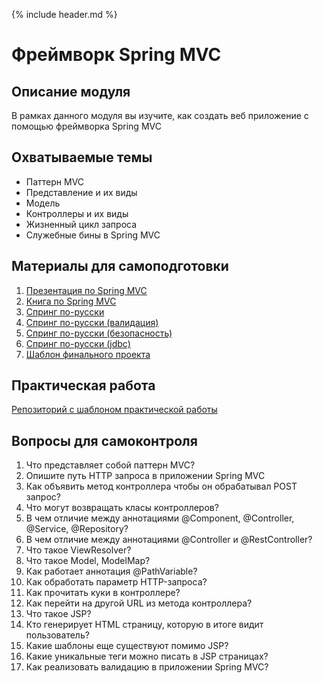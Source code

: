 {% include header.md %}

Фреймворк Spring MVC
====================

Описание модуля
---------------------
В рамках данного модуля вы изучите, как создать веб приложение с помощью фреймворка Spring MVC

Охватываемые темы
---------------------
+ Паттерн MVC
+ Представление и их виды
+ Модель
+ Контроллеры и их виды
+ Жизненный цикл запроса
+ Служебные бины в Spring MVC

Материалы для самоподготовки
---------------------
1. [Презентация по Spring MVC](./presentations/spring_mvc.pptx)
1. [Книга по Spring MVC](./books/spring_for_professionals.pdf)
1. [Спринг по-русски](http://spring-projects.ru/guides/serving-web-content/)
1. [Спринг по-русски (валидация)](http://spring-projects.ru/guides/validating-form-input/)
1. [Спринг по-русски (безопасность)](http://spring-projects.ru/guides/securing-web/)
1. [Спринг по-русски (jdbc)](http://spring-projects.ru/guides/relational-data-access/)
1. [Шаблон финального проекта](https://github.com/JAVA-ONLINE-EDUCATION-COURSE/final-project-template)

Практическая работа
---------------------
[Репозиторий с шаблоном практической работы](https://github.com/JAVA-ONLINE-EDUCATION-COURSE/spring-mvc-template)

Вопросы для самоконтроля
---------------------
1. Что представляет собой паттерн MVC?
1. Опишите путь HTTP запроса в приложении Spring MVC
1. Как объявить метод контроллера чтобы он обрабатывал POST запрос?
1. Что могут возвращать класы контроллеров?
1. В чем отличие между аннотациями @Component, @Controller, @Service, @Repository?
1. В чем отличие между аннотациями @Controller и @RestController?
1. Что такое ViewResolver?
1. Что такое Model, ModelMap?
1. Как работает аннотация @PathVariable?
1. Как обработать параметр HTTP-запроса?
1. Как прочитать куки в контроллере?
1. Как перейти на другой URL из метода контроллера?
1. Что такое JSP?
1. Кто генерирует HTML страницу, которую в итоге видит пользователь?
1. Какие шаблоны еще существуют помимо JSP?
1. Какие уникальные теги можно писать в JSP страницах?
1. Как реализовать валидацию в приложении Spring MVC?
